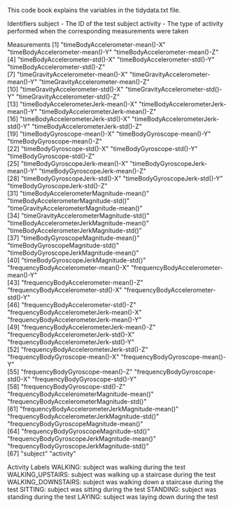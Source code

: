 This code book explains the variables in the tidydata.txt file.

Identifiers
subject - The ID of the test subject
activity - The type of activity performed when the corresponding measurements were taken

Measurements
 [1] "timeBodyAccelerometer-mean()-X"                 "timeBodyAccelerometer-mean()-Y"                 "timeBodyAccelerometer-mean()-Z"                
 [4] "timeBodyAccelerometer-std()-X"                  "timeBodyAccelerometer-std()-Y"                  "timeBodyAccelerometer-std()-Z"                 
 [7] "timeGravityAccelerometer-mean()-X"              "timeGravityAccelerometer-mean()-Y"              "timeGravityAccelerometer-mean()-Z"             
[10] "timeGravityAccelerometer-std()-X"               "timeGravityAccelerometer-std()-Y"               "timeGravityAccelerometer-std()-Z"              
[13] "timeBodyAccelerometerJerk-mean()-X"             "timeBodyAccelerometerJerk-mean()-Y"             "timeBodyAccelerometerJerk-mean()-Z"            
[16] "timeBodyAccelerometerJerk-std()-X"              "timeBodyAccelerometerJerk-std()-Y"              "timeBodyAccelerometerJerk-std()-Z"             
[19] "timeBodyGyroscope-mean()-X"                     "timeBodyGyroscope-mean()-Y"                     "timeBodyGyroscope-mean()-Z"                    
[22] "timeBodyGyroscope-std()-X"                      "timeBodyGyroscope-std()-Y"                      "timeBodyGyroscope-std()-Z"                     
[25] "timeBodyGyroscopeJerk-mean()-X"                 "timeBodyGyroscopeJerk-mean()-Y"                 "timeBodyGyroscopeJerk-mean()-Z"                
[28] "timeBodyGyroscopeJerk-std()-X"                  "timeBodyGyroscopeJerk-std()-Y"                  "timeBodyGyroscopeJerk-std()-Z"                 
[31] "timeBodyAccelerometerMagnitude-mean()"          "timeBodyAccelerometerMagnitude-std()"           "timeGravityAccelerometerMagnitude-mean()"      
[34] "timeGravityAccelerometerMagnitude-std()"        "timeBodyAccelerometerJerkMagnitude-mean()"      "timeBodyAccelerometerJerkMagnitude-std()"      
[37] "timeBodyGyroscopeMagnitude-mean()"              "timeBodyGyroscopeMagnitude-std()"               "timeBodyGyroscopeJerkMagnitude-mean()"         
[40] "timeBodyGyroscopeJerkMagnitude-std()"           "frequencyBodyAccelerometer-mean()-X"            "frequencyBodyAccelerometer-mean()-Y"           
[43] "frequencyBodyAccelerometer-mean()-Z"            "frequencyBodyAccelerometer-std()-X"             "frequencyBodyAccelerometer-std()-Y"            
[46] "frequencyBodyAccelerometer-std()-Z"             "frequencyBodyAccelerometerJerk-mean()-X"        "frequencyBodyAccelerometerJerk-mean()-Y"       
[49] "frequencyBodyAccelerometerJerk-mean()-Z"        "frequencyBodyAccelerometerJerk-std()-X"         "frequencyBodyAccelerometerJerk-std()-Y"        
[52] "frequencyBodyAccelerometerJerk-std()-Z"         "frequencyBodyGyroscope-mean()-X"                "frequencyBodyGyroscope-mean()-Y"               
[55] "frequencyBodyGyroscope-mean()-Z"                "frequencyBodyGyroscope-std()-X"                 "frequencyBodyGyroscope-std()-Y"                
[58] "frequencyBodyGyroscope-std()-Z"                 "frequencyBodyAccelerometerMagnitude-mean()"     "frequencyBodyAccelerometerMagnitude-std()"     
[61] "frequencyBodyAccelerometerJerkMagnitude-mean()" "frequencyBodyAccelerometerJerkMagnitude-std()"  "frequencyBodyGyroscopeMagnitude-mean()"        
[64] "frequencyBodyGyroscopeMagnitude-std()"          "frequencyBodyGyroscopeJerkMagnitude-mean()"     "frequencyBodyGyroscopeJerkMagnitude-std()"     
[67] "subject"  "activity"   

Activity Labels
WALKING: subject was walking during the test
WALKING_UPSTAIRS: subject was walking up a staircase during the test
WALKING_DOWNSTAIRS: subject was walking down a staircase during the test
SITTING: subject was sitting during the test
STANDING: subject was standing during the test
LAYING: subject was laying down during the test